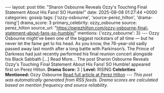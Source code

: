 --- layout: post title: "Sharon Osbourne Reveals Ozzy's Touching Final Statement About His Fans! SO Humble!" date: 2025-08-08 01:27:44 +0000 categories: gossip tags: ['ozzy-osbourne', 'source-perez_hilton', 'drama-rising'] drama_score: 3 primary_celebrity: ozzy_osbourne source: perez_hilton source_url: "https://perezhilton.com/ozzy-osbourne-final-statement-about-fans-so-humble/" mentions: {'ozzy_osbourne': 3} --- Ozzy Osbourne might’ve been one of the biggest rockstars of all time — but he never let the fame get to his head. As you know, the 76-year-old sadly passed away last month after a long battle with Parkinson’s. The Prince of Darkness had just recently performed his final reunion concert alongside his Black Sabbath [...] Read More... The post Sharon Osbourne Reveals Ozzy's Touching Final Statement About His Fans! SO Humble! appeared first on Perez Hilton. **Drama Score:** 3 | **Level:** RISING **Celebrities Mentioned:** Ozzy Osbourne [Read full article at Perez Hilton](https://perezhilton.com/ozzy-osbourne-final-statement-about-fans-so-humble/) --- *This post was automatically generated from RSS feeds. Drama scores are calculated based on mention frequency and source reliability.*